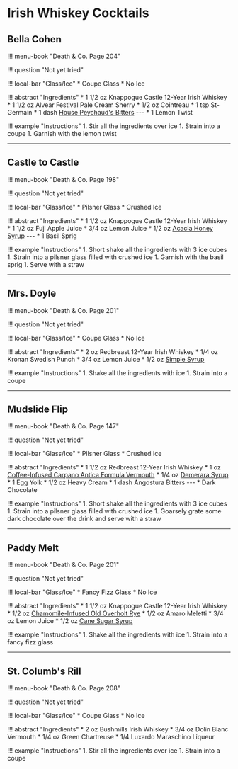 # Irish Whiskey Cocktails

## Bella Cohen

!!! menu-book "Death & Co. Page 204"

!!! question "Not yet tried"

!!! local-bar "Glass/Ice"
    * Coupe Glass
    * No Ice

!!! abstract "Ingredients"
    * 1 1/2 oz Knappogue Castle 12-Year Irish Whiskey
    * 1 1/2 oz Alvear Festival Pale Cream Sherry
    * 1/2 oz Cointreau
    * 1 tsp St-Germain
    * 1 dash [House Peychaud's Bitters](../batches/#house-peychauds-bitters)
    ---
    * 1 Lemon Twist

!!! example "Instructions"
    1. Stir all the ingredients over ice
    1. Strain into a coupe
    1. Garnish with the lemon twist

---
## Castle to Castle

!!! menu-book "Death & Co. Page 198"

!!! question "Not yet tried"

!!! local-bar "Glass/Ice"
    * Pilsner Glass
    * Crushed Ice

!!! abstract "Ingredients"
    * 1 1/2 oz Knappogue Castle 12-Year Irish Whiskey
    * 1 1/2 oz Fuji Apple Juice
    * 3/4 oz Lemon Juice
    * 1/2 oz [Acacia Honey Syrup](../syrups/#acacia-honey-syrup)
    ---
    * 1 Basil Sprig

!!! example "Instructions"
    1. Short shake all the ingredients with 3 ice cubes
    1. Strain into a pilsner glass filled with crushed ice
    1. Garnish with the basil sprig
    1. Serve with a straw

---
## Mrs. Doyle

!!! menu-book "Death & Co. Page 201"

!!! question "Not yet tried"

!!! local-bar "Glass/Ice"
    * Coupe Glass
    * No Ice

!!! abstract "Ingredients"
    * 2 oz Redbreast 12-Year Irish Whiskey
    * 1/4 oz Kronan Swedish Punch
    * 3/4 oz Lemon Juice
    * 1/2 oz [Simple Syrup](../syrups/#simple-syrup)

!!! example "Instructions"
    1. Shake all the ingredients with ice
    1. Strain into a coupe

---
## Mudslide Flip

!!! menu-book "Death & Co. Page 147"

!!! question "Not yet tried"

!!! local-bar "Glass/Ice"
    * Pilsner Glass
    * Crushed Ice

!!! abstract "Ingredients"
    * 1 1/2 oz Redbreast 12-Year Irish Whiskey
    * 1 oz [Coffee-Infused Carpano Antica Formula Vermouth](../infusions/#coffee-infused-carpano-antico-formula-vermouth)
    * 1/4 oz [Demerara Syrup](../syrups/#demerara-syrup)
    * 1 Egg Yolk
    * 1/2 oz Heavy Cream
    * 1 dash Angostura Bitters
    ---
    * Dark Chocolate

!!! example "Instructions"
    1. Short shake all the ingredients with 3 ice cubes
    1. Strain into a pilsner glass filled with crushed ice
    1. Goarsely grate some dark chocolate over the drink and serve with a straw

---
## Paddy Melt

!!! menu-book "Death & Co. Page 201"

!!! question "Not yet tried"

!!! local-bar "Glass/Ice"
    * Fancy Fizz Glass
    * No Ice

!!! abstract "Ingredients"
    * 1 1/2 oz Knappogue Castle 12-Year Irish Whiskey
    * 1/2 oz [Chamomile-Infused Old Overholt Rye](../infusions/#chamomile-infused-old-overholt-rye)
    * 1/2 oz Amaro Meletti
    * 3/4 oz Lemon Juice
    * 1/2 oz [Cane Sugar Syrup](../syrups/#cane-sugar-syrup)

!!! example "Instructions"
    1. Shake all the ingredients with ice
    1. Strain into a fancy fizz glass

---
## St. Columb's Rill

!!! menu-book "Death & Co. Page 208"

!!! question "Not yet tried"

!!! local-bar "Glass/Ice"
    * Coupe Glass
    * No Ice

!!! abstract "Ingredients"
    * 2 oz Bushmills Irish Whiskey
    * 3/4 oz Dolin Blanc Vermouth
    * 1/4 oz Green Chartreuse
    * 1/4 Luxardo Maraschino Liqueur

!!! example "Instructions"
    1. Stir all the ingredients over ice
    1. Strain into a coupe